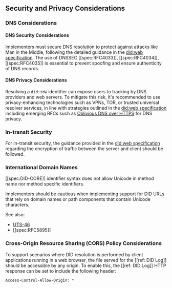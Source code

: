 ## Security and Privacy Considerations

### DNS Considerations

#### DNS Security Considerations

Implementers must secure DNS resolution to protect against attacks like Man in
the Middle, following the detailed guidance in the [did:web
specification](https://w3c-ccg.github.io/did-method-web/#dns-considerations).
The use of DNSSEC [[spec:RFC4033]], [[spec:RFC4034]], [[spec:RFC4035]] is
essential to prevent spoofing and ensure authenticity of DNS records.

#### DNS Privacy Considerations

Resolving a `did:tdw` identifier can expose users to tracking by DNS providers
and web servers. To mitigate this risk, it's recommended to use privacy-enhancing
technologies such as VPNs, TOR, or trusted universal resolver services, in line
with strategies outlined in the [did:web
specification](https://w3c-ccg.github.io/did-method-web/#dns-considerations)
including emerging RFCs such as [Oblivious DNS over
HTTPS](https://datatracker.ietf.org/doc/html/draft-pauly-dprive-oblivious-doh-03)
for DNS privacy.

### In-transit Security

For in-transit security, the guidance provided in the [did:web
specification](https://w3c-ccg.github.io/did-method-web/#in-transit-security)
regarding the encryption of traffic between the server and client should be
followed.

### International Domain Names

[[spec:DID-CORE]] identifier syntax does not allow Unicode in method name nor
method specific identifiers.

Implementers should be cautious when implementing support for DID URLs that rely
on domain names or path components that contain Unicode characters.

See also:

- [UTS-46](https://unicode.org/reports/tr46/)
- [[spec:RFC5895]]

### Cross-Origin Resource Sharing (CORS) Policy Considerations

To support scenarios where DID resolution is performed by client applications running in a web browser, the file served for the [[ref: DID Log]] should be accessible by any origin. To enable this, the [[ref: DID Log]] HTTP response can be set to include the following header:

`Access-Control-Allow-Origin: *`
